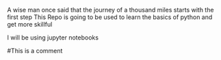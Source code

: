 A wise man once said that the journey of a thousand miles starts with the first step
This Repo is going to be used to learn the basics of python and get more skillful


I will be using jupyter notebooks

#This is a comment